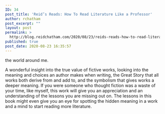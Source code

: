 ```yaml
---
ID: 34
post_title: 'Reid’s Reads: How To Read Literature Like a Professor'
author: rchatham
post_excerpt: ""
layout: post
permalink: >
  http://blog.reidchatham.com/2020/08/23/reids-reads-how-to-read-literature-like-a-professor/
published: true
post_date: 2020-08-23 16:35:57
---
```

<p>the world around me. </p>
<p>A wonderful insight into the true value of fictive works, looking into the meaning and choices an author makes when writing, the Great Story that all works both derive from and add to, and the symbolism that gives works a deeper meaning. If you were someone who thought fiction was a waste of your time, like myself, this work will give you an appreciation and an understanding of the lessons you are missing out on. The lessons in this book might even give you an eye for spotting the hidden meaning in a work and a mind to start reading more literature.</p>